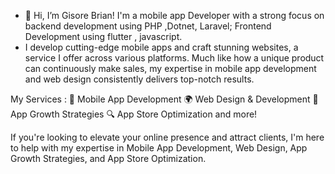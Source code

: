 - 👋 Hi, I’m Gisore Brian! I'm a mobile app Developer
  with a strong focus on backend development using
  PHP ,Dotnet, Laravel; Frontend Development using
  flutter , javascript.
- I develop cutting-edge mobile apps and craft stunning websites, a service I offer across various platforms. Much like how a unique product can continuously make sales, my expertise in mobile app development and web design consistently delivers top-notch results.

My Services :
📱 Mobile App Development
🌍 Web Design &amp; Development
🚀 App Growth Strategies
🔍 App Store Optimization and more!

If you're looking to elevate your online presence and attract clients, I'm here to help with my expertise in Mobile App Development, Web Design, App Growth Strategies, and App Store Optimization.  



<!---
GisoreB/GisoreB is a ✨ special ✨ repository because its `README.md` (this file) appears on your GitHub profile.
You can click the Preview link to take a look at your changes.
--->

